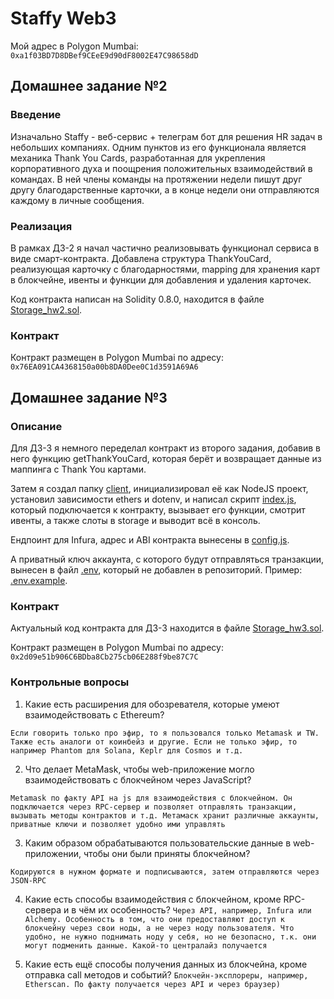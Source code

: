 # Staffy Web3

Мой адрес в Polygon Mumbai: `0xa1f03BD7D8DBef9CEeE9d90dF8002E47C98658dD`

## Домашнее задание №2

### Введение
Изначально Staffy - веб-сервис + телеграм бот для решения HR задач в небольших компаниях.
Одним пунктов из его функционала является механика Thank You Cards, разработанная для укрепления корпоративного духа и поощрения положительных взаимодействий в командах. В ней члены команды на протяжении недели пишут друг другу благодарственные карточки, а в конце недели они отправляются каждому в личные сообщения.

### Реализация
В рамках ДЗ-2 я начал частично реализовывать функционал сервиса в виде смарт-контракта. Добавлена структура ThankYouCard, реализующая карточку с благодарностями, mapping для хранения карт в блокчейне, ивенты и функции для добавления и удаления карточек.

Код контракта написан на Solidity 0.8.0, находится в файле [Storage_hw2.sol](contracts/Storage_hw2.sol).

### Контракт
Контракт размещен в Polygon Mumbai по адресу:
`0x76EA091CA4368150a00b8DA0Dee0C1d3591A69A6`

## Домашнее задание №3

### Описание
Для ДЗ-3 я немного переделал контракт из второго задания, добавив в него функцию getThankYouCard, которая берёт и возвращает данные из маппинга с Thank You картами.

Затем я создал папку [client](client), инициализировал её как NodeJS проект, установил зависимости ethers и dotenv, и написал скрипт [index.js](client/index.js), который подключается к контракту, вызывает его функции, смотрит ивенты, а также слоты в storage и выводит всё в консоль.

Ендпоинт для Infura, адрес и ABI контракта вынесены в [config.js](client/config.js). 

А приватный ключ аккаунта, с которого будут отправляться транзакции, вынесен в файл [.env](client/.env), который не добавлен в репозиторий. Пример: [.env.example](client/.env.example).

### Контракт
Актуальный код контракта для ДЗ-3 находится в файле [Storage_hw3.sol](contracts/Storage_hw3.sol).

Контракт размещен в Polygon Mumbai по адресу:
`0x2d09e51b906C6BDba8Cb275cb06E288f9be87C7C`

### Контрольные вопросы
1. Какие есть расширения для обозревателя, которые умеют взаимодействовать с Ethereum?

```Если говорить только про эфир, то я пользовался только Metamask и TW. Также есть аналоги от коинбейз и другие. Если не только эфир, то например Phantom для Solana, Keplr для Cosmos и т.д.```

2. Что делает MetaMask, чтобы web-приложение могло взаимодействовать с блокчейном через JavaScript?

```Metamask по факту API на js для взаимодействия с блокчейном. Он подключается через RPC-сервер и позволяет отправлять транзакции, вызывать методы контрактов и т.д. Метамаск хранит различные аккаунты, приватные ключи и позволяет удобно ими управлять```

3. Каким образом обрабатываются пользовательские данные в web-приложении, чтобы они были приняты блокчейном?

```Кодируются в нужном формате и подписываются, затем отправляются через JSON-RPC```

4. Какие есть способы взаимодействия с блокчейном, кроме RPC-сервера и в чём их особенность? 
```Через API, например, Infura или Alchemy. Особенность в том, что они предоставляют доступ к блокчейну через свои ноды, а не через ноду пользователя. Что удобно, не нужно поднимать ноду у себя, но не безопасно, т.к. они могут подменить данные. Какой-то централайз получается```

5. Какие есть ещё способы получения данных из блокчейна, кроме отправка call методов и событий?
``` Блокчейн-эксплореры, например, Etherscan. По факту получается через API и через браузер) ```
